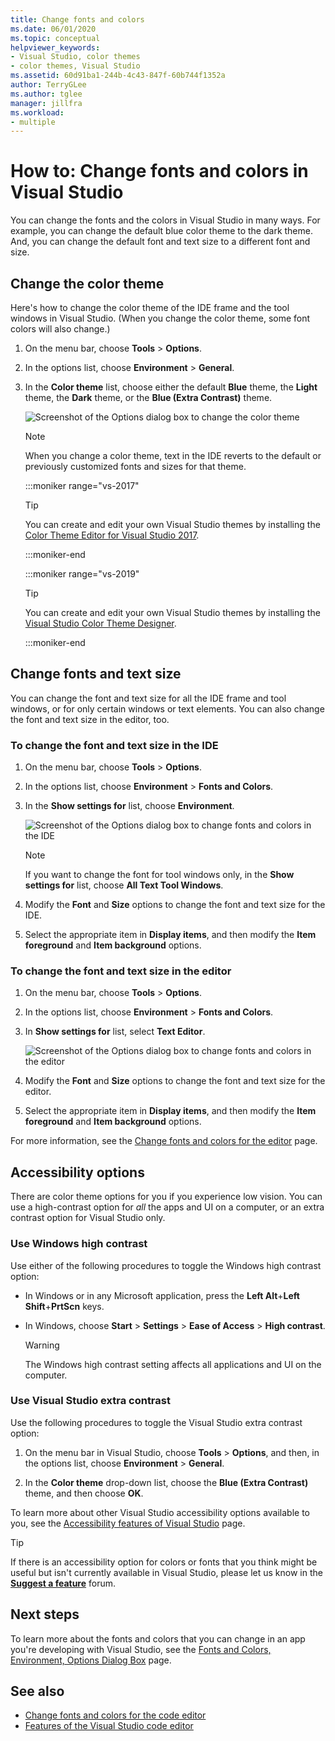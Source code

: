 ```yaml
---
title: Change fonts and colors
ms.date: 06/01/2020
ms.topic: conceptual
helpviewer_keywords:
- Visual Studio, color themes
- color themes, Visual Studio
ms.assetid: 60d91ba1-244b-4c43-847f-60b744f1352a
author: TerryGLee
ms.author: tglee
manager: jillfra
ms.workload:
- multiple
---
```

# How to: Change fonts and colors in Visual Studio

You can change the fonts and the colors in Visual Studio in many ways. For example, you can change the default blue color theme to the dark theme. And, you can change the default font and text size to a different font and size.

## Change the color theme

Here's how to change the color theme of the IDE frame and the tool windows in Visual Studio. (When you change the color theme, some font colors will also change.)

1. On the menu bar, choose **Tools** > **Options**.

1. In the options list, choose **Environment** > **General**.

1. In the **Color theme** list, choose either the default **Blue** theme, the **Light** theme, the **Dark** theme, or the **Blue (Extra Contrast)** theme.

   ![Screenshot of the Options dialog box to change the color theme](media/fonts-colors-theme.png)

    > [!NOTE]
    > When you change a color theme, text in the IDE reverts to the default or previously customized fonts and sizes for that theme.

    :::moniker range="vs-2017"

    > [!TIP]
    > You can create and edit your own Visual Studio themes by installing the [Color Theme Editor for Visual Studio 2017](https://marketplace.visualstudio.com/items?itemName=VisualStudioPlatformTeam.VisualStudio2017ColorThemeEditor).

    :::moniker-end

    :::moniker range="vs-2019"

    > [!TIP]
    > You can create and edit your own Visual Studio themes by installing the [Visual Studio Color Theme Designer](https://marketplace.visualstudio.com/items?itemName=ms-madsk.ColorThemeDesigner).

    :::moniker-end

## Change fonts and text size

You can change the font and text size for all the IDE frame and tool windows, or for only certain windows or text elements. You can also change the font and text size in the editor, too.

### To change the font and text size in the IDE

1. On the menu bar, choose **Tools** > **Options**.

1. In the options list, choose **Environment** > **Fonts and Colors**.

1. In the **Show settings for** list, choose **Environment**.

   ![Screenshot of the Options dialog box to change fonts and colors in the IDE](media/fonts-colors-environment.png)

    > [!NOTE]
    > If you want to change the font for tool windows only, in the **Show settings for** list, choose **All Text Tool Windows**.

1. Modify the **Font** and **Size** options to change the font and text size for the IDE.

1. Select the appropriate item in **Display items**, and then modify the **Item foreground** and **Item background** options.

### To change the font and text size in the editor

1. On the menu bar, choose **Tools** > **Options**.

1. In the options list, choose **Environment** > **Fonts and Colors**.

1. In **Show settings for** list, select **Text Editor**.

   ![Screenshot of the Options dialog box to change fonts and colors in the editor](media/fonts-colors-text-editor.png)

1. Modify the **Font** and **Size** options to change the font and text size for the editor.

1. Select the appropriate item in **Display items**, and then modify the **Item foreground** and **Item background** options.

For more information, see the [Change fonts and colors for the editor](../ide/reference/how-to-change-fonts-and-colors-in-the-editor.md) page.

## Accessibility options

There are color theme options for you if you experience low vision. You can use a high-contrast option for *all* the apps and UI on a computer, or an extra contrast option for Visual Studio only.

### Use Windows high contrast

Use either of the following procedures to toggle the Windows high contrast option:

- In Windows or in any Microsoft application, press the **Left Alt**+**Left Shift**+**PrtScn** keys.

- In Windows, choose **Start** > **Settings** > **Ease of Access** > **High contrast**.

    > [!WARNING]
    > The Windows high contrast setting affects all applications and UI on the computer.

### Use Visual Studio extra contrast

Use the following procedures to toggle the Visual Studio extra contrast option:

1. On the menu bar in Visual Studio, choose **Tools** > **Options**, and then, in the options list, choose **Environment** > **General**.

1. In the **Color theme** drop-down list, choose the **Blue (Extra Contrast)** theme, and then choose **OK**.

To learn more about other Visual Studio accessibility options available to you, see the [Accessibility features of Visual Studio](../ide/reference/accessibility-features-of-visual-studio.md) page.

> [!TIP]
> If there is an accessibility option for colors or fonts that you think might be useful but isn't currently available in Visual Studio, please let us know in the **[Suggest a feature](../ide/suggest-a-feature.md)** forum.

## Next steps

To learn more about the fonts and colors that you can change in an app you're developing with Visual Studio, see the [Fonts and Colors, Environment, Options Dialog Box](../ide/reference/fonts-and-colors-environment-options-dialog-box.md) page.

## See also

- [Change fonts and colors for the code editor](../ide/reference/how-to-change-fonts-and-colors-in-the-editor.md)
- [Features of the Visual Studio code editor](../ide/writing-code-in-the-code-and-text-editor.md)
